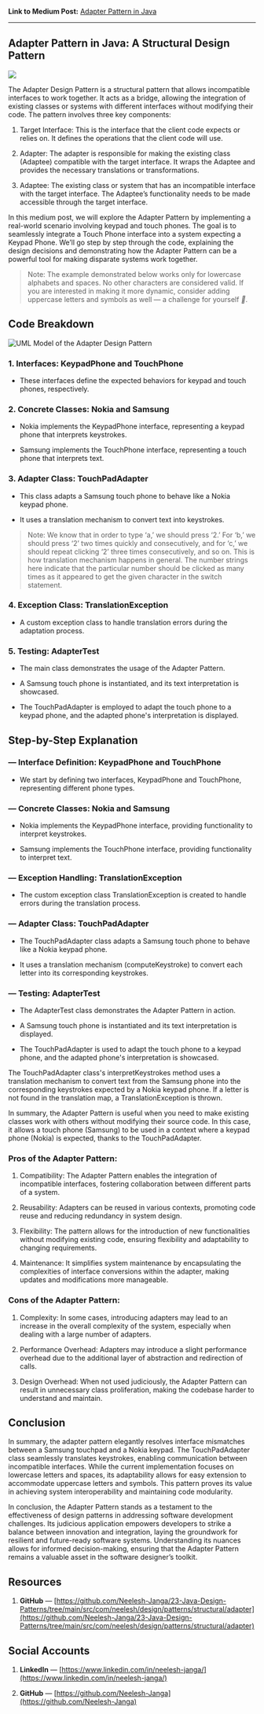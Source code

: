 **Link to Medium Post:** <a href = "https://medium.com/@Neelesh-Janga/adapter-pattern-in-java-a-structural-design-pattern-b3d227dcb6c9">Adapter Pattern in Java</a>
<hr>



## Adapter Pattern in Java: A Structural Design Pattern

![](https://cdn-images-1.medium.com/max/3840/1*JL4wVunsWkJaP1-fMvF_sg.png)

The Adapter Design Pattern is a structural pattern that allows incompatible interfaces to work together. It acts as a bridge, allowing the integration of existing classes or systems with different interfaces without modifying their code. The pattern involves three key components:

1. Target Interface: This is the interface that the client code expects or relies on. It defines the operations that the client code will use.

2. Adapter: The adapter is responsible for making the existing class (Adaptee) compatible with the target interface. It wraps the Adaptee and provides the necessary translations or transformations.

3. Adaptee: The existing class or system that has an incompatible interface with the target interface. The Adaptee’s functionality needs to be made accessible through the target interface.

In this medium post, we will explore the Adapter Pattern by implementing a real-world scenario involving keypad and touch phones. The goal is to seamlessly integrate a Touch Phone interface into a system expecting a Keypad Phone. We’ll go step by step through the code, explaining the design decisions and demonstrating how the Adapter Pattern can be a powerful tool for making disparate systems work together.
>  Note:
The example demonstrated below works only for lowercase alphabets and spaces. No other characters are considered valid. If you are interested in making it more dynamic, consider adding uppercase letters and symbols as well — a challenge for yourself *🫡*.

## Code Breakdown

![UML Model of the Adapter Design Pattern](https://cdn-images-1.medium.com/max/3208/1*FVKA20aYzbYaT5Z9XduIWg.png)

### 1. Interfaces: KeypadPhone and TouchPhone

* These interfaces define the expected behaviors for keypad and touch phones, respectively.

### 2. Concrete Classes: Nokia and Samsung

* Nokia implements the KeypadPhone interface, representing a keypad phone that interprets keystrokes.

* Samsung implements the TouchPhone interface, representing a touch phone that interprets text.


### 3. Adapter Class: TouchPadAdapter

* This class adapts a Samsung touch phone to behave like a Nokia keypad phone.

* It uses a translation mechanism to convert text into keystrokes.
>  Note:
We know that in order to type ‘a,’ we should press ‘2.’ For ‘b,’ we should press ‘2’ two times quickly and consecutively, and for ‘c,’ we should repeat clicking ‘2’ three times consecutively, and so on. This is how translation mechanism happens in general. The number strings here indicate that the particular number should be clicked as many times as it appeared to get the given character in the switch statement.

### 4. Exception Class: TranslationException

* A custom exception class to handle translation errors during the adaptation process.

### 5. Testing: AdapterTest

* The main class demonstrates the usage of the Adapter Pattern.

* A Samsung touch phone is instantiated, and its text interpretation is showcased.

* The TouchPadAdapter is employed to adapt the touch phone to a keypad phone, and the adapted phone's interpretation is displayed.


## Step-by-Step Explanation

### — Interface Definition: KeypadPhone and TouchPhone

* We start by defining two interfaces, KeypadPhone and TouchPhone, representing different phone types.

### — Concrete Classes: Nokia and Samsung

* Nokia implements the KeypadPhone interface, providing functionality to interpret keystrokes.

* Samsung implements the TouchPhone interface, providing functionality to interpret text.

### — Exception Handling: TranslationException

* The custom exception class TranslationException is created to handle errors during the translation process.

### — Adapter Class: TouchPadAdapter

* The TouchPadAdapter class adapts a Samsung touch phone to behave like a Nokia keypad phone.

* It uses a translation mechanism (computeKeystroke) to convert each letter into its corresponding keystrokes.

### — Testing: AdapterTest

* The AdapterTest class demonstrates the Adapter Pattern in action.

* A Samsung touch phone is instantiated and its text interpretation is displayed.

* The TouchPadAdapter is used to adapt the touch phone to a keypad phone, and the adapted phone's interpretation is showcased.

The TouchPadAdapter class's interpretKeystrokes method uses a translation mechanism to convert text from the Samsung phone into the corresponding keystrokes expected by a Nokia keypad phone. If a letter is not found in the translation map, a TranslationException is thrown.

In summary, the Adapter Pattern is useful when you need to make existing classes work with others without modifying their source code. In this case, it allows a touch phone (Samsung) to be used in a context where a keypad phone (Nokia) is expected, thanks to the TouchPadAdapter.

### Pros of the Adapter Pattern:

1. Compatibility: The Adapter Pattern enables the integration of incompatible interfaces, fostering collaboration between different parts of a system.

2. Reusability: Adapters can be reused in various contexts, promoting code reuse and reducing redundancy in system design.

3. Flexibility: The pattern allows for the introduction of new functionalities without modifying existing code, ensuring flexibility and adaptability to changing requirements.

4. Maintenance: It simplifies system maintenance by encapsulating the complexities of interface conversions within the adapter, making updates and modifications more manageable.

### Cons of the Adapter Pattern:

1. Complexity: In some cases, introducing adapters may lead to an increase in the overall complexity of the system, especially when dealing with a large number of adapters.

2. Performance Overhead: Adapters may introduce a slight performance overhead due to the additional layer of abstraction and redirection of calls.

3. Design Overhead: When not used judiciously, the Adapter Pattern can result in unnecessary class proliferation, making the codebase harder to understand and maintain.

## Conclusion

In summary, the adapter pattern elegantly resolves interface mismatches between a Samsung touchpad and a Nokia keypad. The TouchPadAdapter class seamlessly translates keystrokes, enabling communication between incompatible interfaces. While the current implementation focuses on lowercase letters and spaces, its adaptability allows for easy extension to accommodate uppercase letters and symbols. This pattern proves its value in achieving system interoperability and maintaining code modularity.

In conclusion, the Adapter Pattern stands as a testament to the effectiveness of design patterns in addressing software development challenges. Its judicious application empowers developers to strike a balance between innovation and integration, laying the groundwork for resilient and future-ready software systems. Understanding its nuances allows for informed decision-making, ensuring that the Adapter Pattern remains a valuable asset in the software designer’s toolkit.

## Resources

1. **GitHub** — [https://github.com/Neelesh-Janga/23-Java-Design-Patterns/tree/main/src/com/neelesh/design/patterns/structural/adapter](https://github.com/Neelesh-Janga/23-Java-Design-Patterns/tree/main/src/com/neelesh/design/patterns/structural/adapter)

## Social Accounts

1. **LinkedIn** — [https://www.linkedin.com/in/neelesh-janga/](https://www.linkedin.com/in/neelesh-janga/)

2. **GitHub** — [https://github.com/Neelesh-Janga](https://github.com/Neelesh-Janga)
